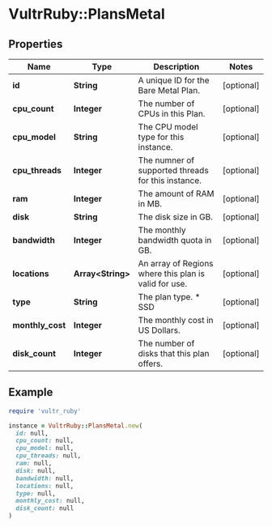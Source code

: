 # VultrRuby::PlansMetal

## Properties

| Name | Type | Description | Notes |
| ---- | ---- | ----------- | ----- |
| **id** | **String** | A unique ID for the Bare Metal Plan. | [optional] |
| **cpu_count** | **Integer** | The number of CPUs in this Plan. | [optional] |
| **cpu_model** | **String** | The CPU model type for this instance. | [optional] |
| **cpu_threads** | **Integer** | The numner of supported threads for this instance. | [optional] |
| **ram** | **Integer** | The amount of RAM in MB. | [optional] |
| **disk** | **String** | The disk size in GB. | [optional] |
| **bandwidth** | **Integer** | The monthly bandwidth quota in GB. | [optional] |
| **locations** | **Array&lt;String&gt;** | An array of Regions where this plan is valid for use. | [optional] |
| **type** | **String** | The plan type.  * SSD | [optional] |
| **monthly_cost** | **Integer** | The monthly cost in US Dollars. | [optional] |
| **disk_count** | **Integer** | The number of disks that this plan offers. | [optional] |

## Example

```ruby
require 'vultr_ruby'

instance = VultrRuby::PlansMetal.new(
  id: null,
  cpu_count: null,
  cpu_model: null,
  cpu_threads: null,
  ram: null,
  disk: null,
  bandwidth: null,
  locations: null,
  type: null,
  monthly_cost: null,
  disk_count: null
)
```

